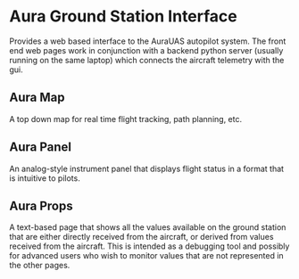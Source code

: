 # Aura Ground Station Interface

Provides a web based interface to the AuraUAS autopilot system.  The
front end web pages work in conjunction with a backend python server
(usually running on the same laptop) which connects the aircraft
telemetry with the gui.

## Aura Map

A top down map for real time flight tracking, path planning, etc.


## Aura Panel

An analog-style instrument panel that displays flight status in a
format that is intuitive to pilots.


## Aura Props

A text-based page that shows all the values available on the ground
station that are either directly received from the aircraft, or
derived from values received from the aircraft.  This is intended as a
debugging tool and possibly for advanced users who wish to monitor
values that are not represented in the other pages.

